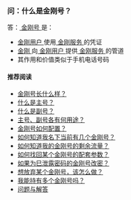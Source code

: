 ### 问：什么是金刚号？

答：[ 金刚号 ](https://a2zitpro.github.io/web/金刚号)是：

- [ 金刚用户 ](https://a2zitpro.github.io/web/金刚用户)使用[ 金刚服务 ](https://a2zitpro.github.io/web/金刚服务)的凭证
- [ 金刚 ](https://a2zitpro.github.io/web/金刚公司)向[ 金刚用户 ](https://a2zitpro.github.io/web/金刚用户)提供[ 金刚服务 ](https://a2zitpro.github.io/web/金刚服务)的管道
- 其作用和价值类似于手机电话号码

#### 推荐阅读
- [金刚号长什么样？ ](https://a2zitpro.github.io/web/金刚号的形态)
- [什么是主号？ ](https://a2zitpro.github.io/web/主号) 
- [什么是副号？ ](https://a2zitpro.github.io/web/副号) 
- [主号、副号各有何用途？ ](https://a2zitpro.github.io/web/主号和副号的用途) 
- [金刚号如何配置？ ](https://a2zitpro.github.io/web/配置说明) 
- [如何知道我名下当前有几个金刚号？ ](https://a2zitpro.github.io/web/查询名下金刚号)
- [如何知道我的金刚号的剩余流量？](https://a2zitpro.github.io/web/查询名下金刚号)
- [如何找回某个金刚号的配套参数？ ](https://a2zitpro.github.io/web/如何找回配套参数)
- [如果为巳泄露密码的金刚号改密？ ](https://a2zitpro.github.io/web/修改金刚密码)
- [想放弃某个金刚号，该怎么做？ ](https://a2zitpro.github.io/web/注销金刚号)
- [我能持有多个金刚号吗？ ](https://a2zitpro.github.io/web/每位用户可持有几个金刚号)
- [问题与解答 ](https://a2zitpro.github.io/web/问题与解答)
